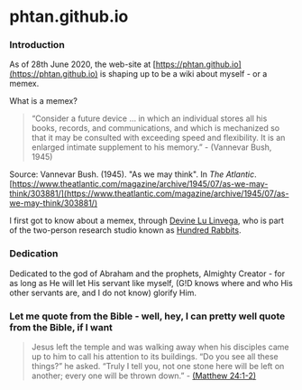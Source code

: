 phtan.github.io
===============

### Introduction

As of 28th June 2020, the web-site at 
[https://phtan.github.io](https://phtan.github.io) is shaping up to be
a wiki about myself - or a memex.

What is a memex?

> “Consider a future device …  in which an individual stores all his 
books, records, and communications, and which is mechanized so that it 
may be consulted with exceeding speed and flexibility. It is an 
enlarged intimate supplement to his memory.” - (Vannevar Bush, 1945)

Source: Vannevar Bush. (1945). "As we may think". In *The Atlantic*. 
[https://www.theatlantic.com/magazine/archive/1945/07/as-we-may-think/303881/](https://www.theatlantic.com/magazine/archive/1945/07/as-we-may-think/303881/)

I first got to know about a memex, through 
[Devine Lu Linvega](https://xxiivv.com/), who is part of the two-person
research studio known as [Hundred Rabbits](https://100r.co/).

### Dedication

Dedicated to the god of Abraham and the prophets, Almighty Creator - for 
as long as He will let His servant like myself, (G!D knows where and 
who His other servants are, and I do not know) glorify Him.

### Let me quote from the Bible - well, hey, I can pretty well quote from the Bible, if I want

> Jesus left the temple and was walking away when his disciples came up 
to him to call his attention to its buildings. “Do you see all these 
things?” he asked. “Truly I tell you, not one stone here will be left 
on another; every one will be thrown down.” - 
[(Matthew 24:1-2)](https://www.biblegateway.com/passage/?search=Matthew%2024:1-2)




